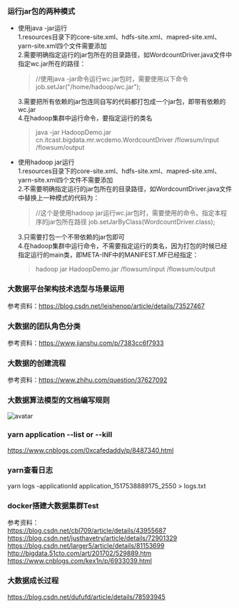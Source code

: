 ### 运行jar包的两种模式
* 使用java -jar运行<br/>
  1.resources目录下的core-site.xml、hdfs-site.xml、mapred-site.xml、yarn-site.xml四个文件需要添加<br/>
  2.需要明确指定运行的jar包所在的目录路径，如WordcountDriver.java文件中指定wc.jar所在的路径：<br/>
    > //使用java -jar命令运行wc.jar包时，需要使用以下命令
      		job.setJar("/home/hadoop/wc.jar");
  
  3.需要把所有依赖的jar包连同自写的代码都打包成一个jar包，即带有依赖的wc.jar<br/>
  4.在hadoop集群中运行命令，要指定运行的类名<br/>
  > java -jar HadoopDemo.jar cn.itcast.bigdata.mr.wcdemo.WordcountDriver /flowsum/input /flowsum/output
  
* 使用hadoop jar运行<br/>
  1.resources目录下的core-site.xml、hdfs-site.xml、mapred-site.xml、yarn-site.xml四个文件不需要添加<br/>
  2.不需要明确指定运行的jar包所在的目录路径，如WordcountDriver.java文件中替换上一种模式的代码为：<br/>
  > //这个是使用hadoop jar运行wc.jar包时，需要使用的命令。指定本程序的jar包所在路径
    		job.setJarByClass(WordcountDriver.class);
    		
  3.只需要打包一个不带依赖的jar包即可<br/>
  4.在hadoop集群中运行命令，不需要指定运行的类名，因为打包的时候已经指定运行的main类，即META-INF中的MANIFEST.MF已经指定：<br/>
  > hadoop jar HadoopDemo.jar /flowsum/input /flowsum/output

### 大数据平台架构技术选型与场景运用
参考资料：https://blog.csdn.net/leishenop/article/details/73527467

### 大数据的团队角色分类
参考资料：https://www.jianshu.com/p/7383cc6f7933

### 大数据的创建流程
参考资料：https://www.zhihu.com/question/37627092

### 大数据算法模型的文档编写规则
![avatar](https://github.com/qiushangwenyue/HadoopDemo/blob/master/resource/bigDataModelDesign.png)

### yarn application --list or --kill
https://www.cnblogs.com/0xcafedaddy/p/8487340.html

### yarn查看日志
yarn logs -applicationId application_1517538889175_2550 > logs.txt

### docker搭建大数据集群Test
参考资料：<br/>
https://blog.csdn.net/cbl709/article/details/43955687<br/>
https://blog.csdn.net/justhavetry/article/details/72901329<br/>
https://blog.csdn.net/larger5/article/details/81153699<br/>
http://bigdata.51cto.com/art/201702/529889.htm<br/>
https://www.cnblogs.com/kex1n/p/6933039.html<br/>

### 大数据成长过程
https://blog.csdn.net/dufufd/article/details/78593945
